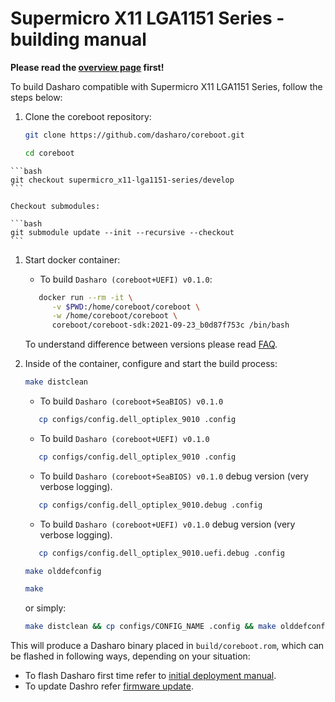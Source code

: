 # Supermicro X11 LGA1151 Series - building manual

**Please read the [overview page](../overview) first!**

To build Dasharo compatible with Supermicro X11 LGA1151 Series, follow the
steps below:

1. Clone the coreboot repository:

    ```bash
    git clone https://github.com/dasharo/coreboot.git
    ```

    ```bash
    cd coreboot
    ```

<!--
    Replace vX.Y.Z with valid version:

    ```bash
    git checkout supermicro_x11_lga1151_series_vX.Y.Z
    ```
-->

    ```bash
    git checkout supermicro_x11-lga1151-series/develop
    ```

    Checkout submodules:

    ```bash
    git submodule update --init --recursive --checkout
    ```

1. Start docker container:

    * To build `Dasharo (coreboot+UEFI) v0.1.0`:

     ```bash
    	docker run --rm -it \
    	   -v $PWD:/home/coreboot/coreboot \
    	   -w /home/coreboot/coreboot \
    	   coreboot/coreboot-sdk:2021-09-23_b0d87f753c /bin/bash
     ```

     To understand difference between versions please read [FAQ](faq.md).

1. Inside of the container, configure and start the build process:

    ```bash
    make distclean
    ```

    * To build `Dasharo (coreboot+SeaBIOS) v0.1.0`

     ```bash
    	cp configs/config.dell_optiplex_9010 .config
     ```

    * To build `Dasharo (coreboot+UEFI) v0.1.0`

     ```bash
    	cp configs/config.dell_optiplex_9010 .config
     ```

    * To build `Dasharo (coreboot+SeaBIOS) v0.1.0` debug version (very verbose logging).

     ```bash
    	cp configs/config.dell_optiplex_9010.debug .config
     ```

    * To build `Dasharo (coreboot+UEFI) v0.1.0` debug version (very verbose logging).

     ```bash
    	cp configs/config.dell_optiplex_9010.uefi.debug .config
     ```

    ```bash
    make olddefconfig
    ```

    ```bash
    make
    ```

    or simply:

    ```bash
    make distclean && cp configs/CONFIG_NAME .config && make olddefconfig && make
    ```

This will produce a Dasharo binary placed in `build/coreboot.rom`, which can be
flashed in following ways, depending on your situation:

* To flash Dasharo first time refer to [initial deployment manual](initial-deployment.md).
* To update Dashro refer [firmware update](firmware-update.md).

